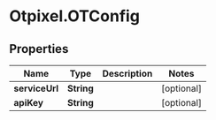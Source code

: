 # Otpixel.OTConfig

## Properties
Name | Type | Description | Notes
------------ | ------------- | ------------- | -------------
**serviceUrl** | **String** |  | [optional] 
**apiKey** | **String** |  | [optional] 


